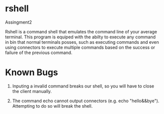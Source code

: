 # rshell
Assingment2

Rshell is a command shell that emulates the command line of your average terminal. This program is equiped with the abilty to execute any command in bin that normal terminals posses, such as executing commands and even using connectors to execute multiple commands based on the success or failure of the previous command.

# Known Bugs
1. Inputing a invalid command breaks our shell, so you will have to close the client manually.

2. The command echo cannot output connectors (e.g. echo "hello&&bye"). Attempting to do so will break the shell.
